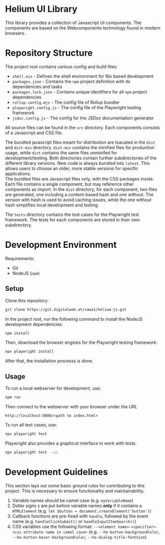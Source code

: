 # Helium UI Library

This library provides a collection of Javascript UI components.
The components are based on the Webcomponents technology found in modern browsers.

# Repository Structure

The project root contains various config and build files:
- `shell.nix` - Defines the shell environment for Nix based development
- `packages.json` - Contains the `npm` project definition with its dependencies and tasks
- `packages.lock.json` - Contains unique identifiers for all `npm` project dependencies
- `rollup.config.mjs` - The config file of Rollup bundler
- `playwright.config.js` - The config file of the Playwright testing framework
- `jsdoc.config.js` - The config for the JSDoc documentation generator

All source files can be found in the `src` directory. 
Each components consists of a Javascript and CSS file.

The bundled javascript files meant for distribution are loacated in the `dist` and `dist-min` directory.
`dist-min` contains the minified files for production usage, while `dist` contains the same files unminifed for development/testing.
Both directories contain further subdirectories of the different library versions.
New code is always bundled into `latest`.
This allows users to choose an older, more stable versions for specific applications.  
The bundled files are Javascript files only, with the CSS packages inside.
Each file contains a single component, but may reference other components as import.
In the `dist` directory, for each component, two files are generated, one including a content-based hash and one without.
The version with hash is used to avoid caching issues, while the one without hash simplifies local development and testing.

The `tests` directory contains the test cases for the Playwright test framework.
The tests for each components are stored in their own subdirectory.

# Development Environment

Requirements:
- Git
- NodeJS (`npm`)

## Setup

Clone this repository:
```sh
git clone https://git.digitalweb.at/vawa1/helium-js.git
```

In the project root, run the following command to install the NodeJS development dependencies:

```sh
npm install
```

Then, download the browser engines for the Playwright testing framework:

```sh
npx playwright install
```

After that, the installation processs is done.

## Usage

To run a local webserver for development, use:
```sh
npm run
```

Then connect to the webserver with your browser under the URL
```
http://localhost:8080/<path to index.html>
```

To run all test cases, use:
```sh
npx playwright test
```

Playwright also provides a graphical interface to work with tests:
```sh
npx playwright test --ui
```

# Development Guidelines

This section lays out some basic ground rules for contributing to this project.
This is necessary to ensure functionality and maintainability.

1. Variable names should be camel case (e.g. `myVariableName`)
1. Dollar signs `$` are put before variable names **only** if it contains a `HTMLElement` (e.g. `let $button = document.createElement('button')`)
1. Callback functions are pre-fixed with `handle`, followed by the event name (e.g. `handleClickSubmit()` or `handleInputItemSearch()`)
1. CSS variables use the following format: `--<element name>-<specifier>-<css attribute name in camel case>` (e.g. `--he-button-backgroundColor`, `--he-button-hover-backgroundColor`, `--he-dialog-title-fontSize`)